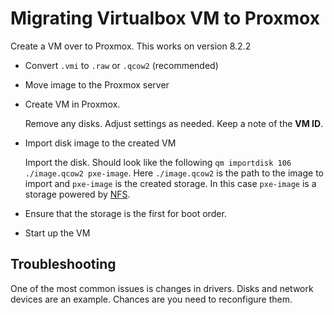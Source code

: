 # Migrating Virtualbox VM to Proxmox

Create a VM over to Proxmox. This works on version 8.2.2

- Convert `.vmi` to `.raw` or `.qcow2` (recommended)
- Move image to the Proxmox server
- Create VM in Proxmox.

  Remove any disks. Adjust settings as needed. Keep a note of the **VM ID**.

- Import disk image to the created VM

  Import the disk. Should look like the following `qm importdisk 106 ./image.qcow2 pxe-image`. Here `./image.qcow2` is the path to the image to import and `pxe-image` is the created storage. In this case `pxe-image` is a storage powered by [NFS](../877).

- Ensure that the storage is the first for boot order.
- Start up the VM

## Troubleshooting

One of the most common issues is changes in drivers. Disks and network devices are an example.  Chances are you need to reconfigure them.
